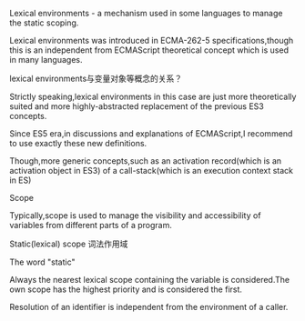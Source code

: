 Lexical environments - a mechanism used in some languages to manage the static scoping.

Lexical environments was introduced in ECMA-262-5 specifications,though this is an independent from ECMAScript theoretical concept which is used in many languages.

lexical environments与变量对象等概念的关系？

Strictly speaking,lexical environments in this case are just more theoretically suited and more highly-abstracted replacement of the previous ES3 concepts.

Since ES5 era,in discussions and explanations of ECMAScript,I recommend to use exactly these new definitions.

Though,more generic concepts,such as an activation record(which is an activation object in ES3) of a call-stack(which is an execution context stack in ES)


Scope

Typically,scope is used to manage the visibility and accessibility of variables from different parts of a program.

Static(lexical) scope 词法作用域

The word "static"

Always the nearest lexical scope containing the variable is considered.The own scope has the highest priority and is considered the first.

Resolution of an identifier is independent from the environment of a caller.

